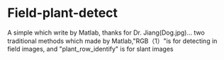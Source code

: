 # Field-plant-detect
A simple which write by Matlab, thanks for Dr. Jiang(Dog.jpg)...
two traditional methods which made by Matlab,"RGB（1）"is for detecting in field images, and "plant_row_identify" is for slant images
